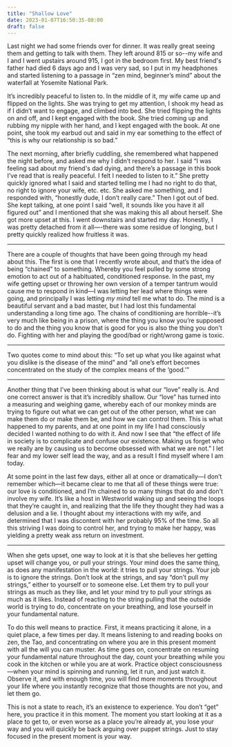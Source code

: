 ```yaml
---
title: "Shallow Love"
date: 2023-01-07T16:50:35-08:00
draft: false
---
```


Last night we had some friends over for dinner. It was really great seeing them and getting to talk with them. They left around 815 or so--my wife and I and I went upstairs around 915, I got in the bedroom first. My best friend's father had died 6 days ago and I was very sad, so I put in my headphones and started listening to a passage in “zen mind, beginner’s mind” about the waterfall at Yosemite National Park. 

It’s incredibly peaceful to listen to. In the middle of it, my wife came up and flipped on the lights. She was trying to get my attention, I shook my head as if I didn’t want to engage, and climbed into bed. She tried flipping the lights on and off, and I kept engaged with the book. She tried coming up and rubbing my nipple with her hand, and I kept engaged with the book. At one point, she took my earbud out and said in my ear something to the effect of “this is why our relationship is so bad.” 

The next morning, after briefly cuddling, she remembered what happened the night before, and asked me why I didn’t respond to her. I said “I was feeling sad about my friend's dad dying, and there’s a passage in this book I’ve read that is really peaceful. I felt I needed to listen to it.” She pretty quickly ignored what I said and started telling me I had no right to do that, no right to ignore your wife, etc. etc. She asked me something, and I responded with, “honestly dude, I don’t really care.” Then I got out of bed. She kept talking, at one point I said “well, it sounds like you have it all figured out” and I mentioned that she was making this all about herself. She got more upset at this. I went downstairs and started my day. Honestly, I was pretty detached from it all—-there was some residue of longing, but I pretty quickly realized how fruitless it was.

---

There are a couple of thoughts that have been going through my head about this. The first is one that I recently wrote about, and that’s the idea of being “chained” to something. Whereby you feel pulled by some strong emotion to act out of a habituated, conditioned response. In the past, my wife getting upset or throwing her own version of a temper tantrum would cause me to respond in kind—I was letting her lead where things were going, and principally I was letting _my mind_ tell me what to do. The mind is a beautiful servant and a bad master, but I had lost this fundamental understanding a long time ago. The chains of conditioning are horrible--it’s very much like being in a prison, where the thing you know you’re supposed to do and the thing you know that is good for you is also the thing you don’t do. Fighting with her and playing the good/bad or right/wrong game is toxic.

---

Two quotes come to mind about this: “To set up what you like against what you dislike is the disease of the mind” and “all one’s effort becomes concentrated on the study of the complex means of the ‘good.’”

---

Another thing that I’ve been thinking about is what our “love” really is. And one correct answer is that it’s incredibly shallow. Our “love” has turned into a measuring and weighing game, whereby each of our monkey minds are trying to figure out what we can get out of the other person, what we can make them do or make them be, and how we can control them. This is what happened to my parents, and at one point in my life I had consciously decided I wanted nothing to do with it. And now I see that “the effect of life in society is to complicate and confuse our existence. Making us forget who we really are by causing us to become obsessed with what we are not.” I let fear and my lower self lead the way, and as a result I find myself where I am today.

At some point in the last few days, either all at once or dramatically—I don’t remember which—it became clear to me that all of these things were true: our love is conditioned, and I’m chained to so many things that do and don't involve my wife. It’s like a host in Westworld waking up and seeing the loops that they’re caught in, and realizing that the life they thought they had was a delusion and a lie. I thought about my interactions with my wife, and determined that I was discontent with her probably 95% of the time. So all this striving I was doing to control her, and trying to make her happy, was yielding a pretty weak ass return on investment.

---

When she gets upset, one way to look at it is that she believes her getting upset will change you, or pull your strings. Your mind does the same thing, as does any manifestation in the world: it tries to pull your strings. Your job is to ignore the strings. Don’t look at the strings, and say “don’t pull my strings,” either to yourself or to someone else. Let them try to pull your strings as much as they like, and let your mind try to pull your strings as much as it likes. Instead of reacting to the string pulling that the outside world is trying to do, concentrate on your breathing, and lose yourself in your fundamental nature.

To do this well means to practice. First, it means practicing it alone, in a quiet place, a few times per day. It means listening to and reading books on zen, the Tao, and concentrating on where you are in this present moment with all the will you can muster. As time goes on, concentrate on resuming your fundamental nature throughout the day, count your breathing while you cook in the kitchen or while you are at work. Practice object consciousness—when your mind is spinning and running, let it run, and just watch it. Observe it, and with enough time, you will find more moments throughout your life where you instantly recognize that those thoughts are not you, and let them go. 

This is not a state to reach, it’s an existence to experience. You don’t “get” here, you practice it in this moment. The moment you start looking at it as a place to get to, or even worse as a place you’re already at, you lose your way and you will quickly be back arguing over puppet strings. Just to stay focused in the present moment is your way.
